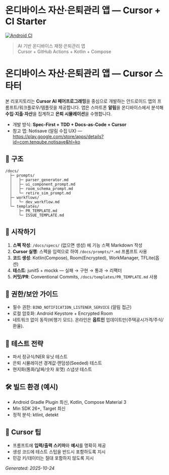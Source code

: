 # 온디바이스 자산·은퇴관리 앱 — Cursor + CI Starter

[![Android CI](https://github.com/USERNAME/REPO/actions/workflows/android_ci.yml/badge.svg)](https://github.com/USERNAME/REPO/actions)

> AI 기반 온디바이스 재정·은퇴관리 앱  
> Cursor + GitHub Actions + Kotlin + Compose

# 온디바이스 자산·은퇴관리 앱 — Cursor 스타터

본 리포지토리는 **Cursor AI 페어프로그래밍**을 중심으로 개발하는 안드로이드 앱의
프롬프트/워크플로우/템플릿을 제공합니다. 앱은 스마트폰 **알림**을 온디바이스에서 분석해
**수입·지출·자산**을 집계하고 **은퇴 시뮬레이션**을 수행합니다.

- 개발 방식: **Spec-First + TDD + Docs-as-Code + Cursor**
- 참고 앱: Notisave (알림 수집 UX) — https://play.google.com/store/apps/details?id=com.tenqube.notisave&hl=ko

## 📁 구조
```
/docs/
  ├─ prompts/
  │   ├─ parser_generator.md
  │   ├─ ui_component_prompt.md
  │   ├─ room_schema_prompt.md
  │   └─ retire_sim_prompt.md
  ├─ workflows/
  │   └─ dev_workflow.md
  └─ templates/
      ├─ PR_TEMPLATE.md
      └─ ISSUE_TEMPLATE.md
```

## 🚀 시작하기
1. **스펙 작성**: `/docs/specs/` (없으면 생성) 에 기능 스펙 Markdown 작성
2. **Cursor 실행**: 스펙을 입력으로 하여 `/docs/prompts/*.md` 프롬프트 사용
3. **코드 생성**: Kotlin(Compose), Room(Encrypted), WorkManager, TFLite(옵션)
4. **테스트**: junit5 + mockk — 실패 → 구현 → 통과 → 리팩터
5. **커밋/PR**: Conventional Commits, `/docs/templates/PR_TEMPLATE.md` 사용

## 🔐 권한/보안 가이드
- 필수 권한: `BIND_NOTIFICATION_LISTENER_SERVICE` (알림 접근)
- 로컬 암호화: Android Keystore + Encrypted Room
- 네트워크 없이 동작(비행기 모드). 온라인은 **옵트인** 업데이트만(주택공시가격/주식/환율).

## 🧪 테스트 전략
- 파서 정규식/NER 유닛 테스트
- 은퇴 시뮬레이션 경계값·랜덤성(Seeded) 테스트
- 현지화(통화/날짜/숫자 포맷) 스냅샷 테스트

## 🛠 빌드 환경 (예시)
- Android Gradle Plugin 최신, Kotlin, Compose Material 3
- Min SDK 26+, Target 최신
- 정적 분석: ktlint, detekt

## 🤖 Cursor 팁
- 프롬프트에 **입력/출력 스키마**와 **예시**를 명확히 제공
- 생성 코드에 테스트 스텁을 반드시 포함하도록 지시
- 민감 키/데이터는 절대 포함하지 않도록 지시

_Generated: 2025-10-24_
